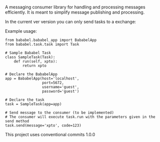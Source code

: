 A messaging consumer library for handling and processing messages efficiently.
It is meant to simplify message publishing and processing.

In the current ver version you can only send tasks to a exchange:

Example usage:

    from bababel.bababel_app import BababelApp
    from bababel.task.task import Task

    # Sample Bababel Task
    class SampleTask(Task):
        def run(self, xpto):
            return xpto

    # Declare the BababelApp
    app = BababelApp(host='localhost',
                     port=5672,
                     username='guest',
                     password='guest')

    # Declare the task
    task = SampleTask(app=app)

    # Send message to the consumer (to be implemented)
    # The consumer will execute task.run with the parameters given in the send method
    task.send(message='xpto', code=123)

This project uses conventional commits 1.0.0
